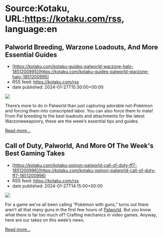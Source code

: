 # Source:Kotaku, URL:https://kotaku.com/rss, language:en

## Palworld Breeding, Warzone Loadouts, And More Essential Guides
 - [https://kotaku.com/kotaku-guides-palworld-warzone-halo-1851200995](https://kotaku.com/kotaku-guides-palworld-warzone-halo-1851200995)
 - RSS feed: https://kotaku.com/rss
 - date published: 2024-01-27T15:30:00+00:00

<img class="type:primaryImage" src="https://i.kinja-img.com/image/upload/c_fit,q_80,w_636/44812327219425c474781f84056b0528.jpg" /><p>There’s more to do in Palworld than just capturing adorable not-Pokémon and forcing them into conscripted labor. You can also force them to mate! From Pal breeding to the best loadouts and attachments for the latest Warzoneweaponry, these are the week’s essential tips and guides.</p><p><a href="https://kotaku.com/kotaku-guides-palworld-warzone-halo-1851200995">Read more...</a></p>

## Call of Duty, Palworld, And More Of The Week's Best Gaming Takes
 - [https://kotaku.com/kotaku-opinon-palworld-call-of-duty-ff7-1851200996](https://kotaku.com/kotaku-opinon-palworld-call-of-duty-ff7-1851200996)
 - RSS feed: https://kotaku.com/rss
 - date published: 2024-01-27T14:15:00+00:00

<img class="type:primaryImage" src="https://i.kinja-img.com/image/upload/c_fit,q_80,w_636/4b4b0e3d8849ef4a1133ee8ff06c7582.jpg" /><p>For a game we’ve all been calling “Pokémon with guns,” turns out there aren’t all that many guns in the first few hours of <a class="sc-1out364-0 dPMosf sc-145m8ut-0 lcFFec js_link" href="https://kotaku.com/palworld-pocketpair-update-roadmap-features-pal-1851196984">Palworld</a>. But you know what there is far too much of? Crafting mechanics in video games. Anyway, here are our takes on this week’s news. </p><p><a href="https://kotaku.com/kotaku-opinon-palworld-call-of-duty-ff7-1851200996">Read more...</a></p>

